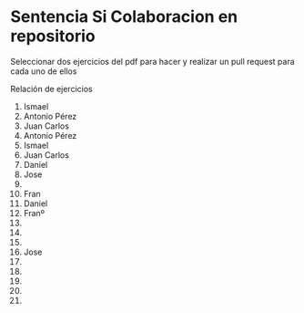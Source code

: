 # Sentencia Si Colaboracion en repositorio

Seleccionar dos ejercicios del pdf para hacer y realizar un pull request para cada uno de ellos


Relación de ejercicios
1. Ismael 
2. Antonio Pérez
3. Juan Carlos
4. Antonio Pérez
5. Ismael
6. Juan Carlos
7. Daniel
7. Jose
8. 
9. Fran
10. Daniel
11. Franº
12. 
13. 
14. 
15. Jose
16. 
17. 
18. 
19. 
20. 


